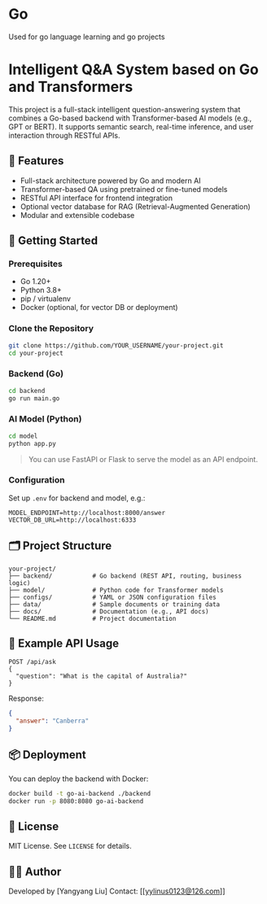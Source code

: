
# Go
Used for go language learning and go projects

# Intelligent Q&A System based on Go and Transformers

This project is a full-stack intelligent question-answering system that combines a Go-based backend with Transformer-based AI models (e.g., GPT or BERT). It supports semantic search, real-time inference, and user interaction through RESTful APIs.

## 🧠 Features

- Full-stack architecture powered by Go and modern AI
- Transformer-based QA using pretrained or fine-tuned models
- RESTful API interface for frontend integration
- Optional vector database for RAG (Retrieval-Augmented Generation)
- Modular and extensible codebase

## 🚀 Getting Started

### Prerequisites

- Go 1.20+
- Python 3.8+
- pip / virtualenv
- Docker (optional, for vector DB or deployment)

### Clone the Repository

```bash
git clone https://github.com/YOUR_USERNAME/your-project.git
cd your-project
````

### Backend (Go)

```bash
cd backend
go run main.go
```

### AI Model (Python)

```bash
cd model
python app.py
```

> You can use FastAPI or Flask to serve the model as an API endpoint.

### Configuration

Set up `.env` for backend and model, e.g.:

```
MODEL_ENDPOINT=http://localhost:8000/answer
VECTOR_DB_URL=http://localhost:6333
```

## 🗂️ Project Structure

```
your-project/
├── backend/           # Go backend (REST API, routing, business logic)
├── model/             # Python code for Transformer models
├── configs/           # YAML or JSON configuration files
├── data/              # Sample documents or training data
├── docs/              # Documentation (e.g., API docs)
└── README.md          # Project documentation
```

## 🧪 Example API Usage

```http
POST /api/ask
{
  "question": "What is the capital of Australia?"
}
```

Response:

```json
{
  "answer": "Canberra"
}
```

## 📦 Deployment

You can deploy the backend with Docker:

```bash
docker build -t go-ai-backend ./backend
docker run -p 8080:8080 go-ai-backend
```

## 📄 License

MIT License. See `LICENSE` for details.

## 👨‍💻 Author

Developed by \[Yangyang Liu]
Contact: \[[yylinus0123@126.com]]



